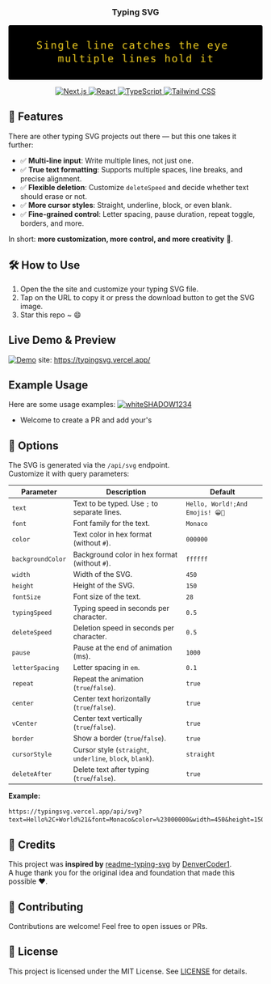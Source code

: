 <p  align="center">
  <h3 align="center">Typing SVG</h3>
</p>
  
<p align="center">
  <img src="typing-svg.svg" alt="TypingSVG-quote" style="display: block; margin: 0 auto;">
</p>

<p align="center">
    <a href="https://nextjs.org/">
        <img src="https://img.shields.io/badge/Next.js-000000?style=for-the-badge&logo=next.js&logoColor=white" alt="Next.js">
    </a>
    <a href="https://reactjs.org/">
        <img src="https://img.shields.io/badge/React-20232A?style=for-the-badge&logo=react&logoColor=61DAFB" alt="React">
    </a>
    <a href="https://www.typescriptlang.org/">
        <img src="https://img.shields.io/badge/TypeScript-007ACC?style=for-the-badge&logo=typescript&logoColor=white" alt="TypeScript">
    </a>
    <a href="https://tailwindcss.com/">
        <img src="https://img.shields.io/badge/Tailwind_CSS-38B2AC?style=for-the-badge&logo=tailwind-css&logoColor=white" alt="Tailwind CSS">
    </a>
</p>
</div>

## 🚀 Features

There are other typing SVG projects out there — but this one takes it further:

- ✅ **Multi-line input**: Write multiple lines, not just one.  
- ✅ **True text formatting**: Supports multiple spaces, line breaks, and precise alignment.  
- ✅ **Flexible deletion**: Customize `deleteSpeed` and decide whether text should erase or not. 
- ✅ **More cursor styles**: Straight, underline, block, or even blank.  
- ✅ **Fine-grained control**: Letter spacing, pause duration, repeat toggle, borders, and more.  

In short: **more customization, more control, and more creativity** 🎨.


## 🛠 How to Use
1. Open the the site and customize your typing SVG file.
2. Tap on the URL to copy it or press the download button to get the SVG image.
3. Star this repo ~ 😄

## Live Demo & Preview
[![Demo](TypingSVG_DEMO2.gif)](https://typingsvg.vercel.app/)
site: https://typingsvg.vercel.app/

## Example Usage
Here are some usage examples:
[![whiteSHADOW1234](https://github.com/whiteSHADOW1234.png?size=60)](https://github.com/whiteSHADOW1234 "whiteSHADOW1234")
- Welcome to create a PR and add your's

## 🔧 Options

The SVG is generated via the `/api/svg` endpoint.  
Customize it with query parameters:

| Parameter | Description | Default |
|---|---|---|
| `text` | Text to be typed. Use `;` to separate lines. | `Hello, World!;And Emojis! 😀🚀` |
| `font` | Font family for the text. | `Monaco` |
| `color` | Text color in hex format (without `#`). | `000000` |
| `backgroundColor` | Background color in hex format (without `#`). | `ffffff` |
| `width` | Width of the SVG. | `450` |
| `height` | Height of the SVG. | `150` |
| `fontSize` | Font size of the text. | `28` |
| `typingSpeed` | Typing speed in seconds per character. | `0.5` |
| `deleteSpeed` | Deletion speed in seconds per character. | `0.5` |
| `pause` | Pause at the end of animation (ms). | `1000` |
| `letterSpacing` | Letter spacing in `em`. | `0.1` |
| `repeat` | Repeat the animation (`true`/`false`). | `true` |
| `center` | Center text horizontally (`true`/`false`). | `true` |
| `vCenter` | Center text vertically (`true`/`false`). | `true` |
| `border` | Show a border (`true`/`false`). | `true` |
| `cursorStyle` | Cursor style (`straight`, `underline`, `block`, `blank`). | `straight` |
| `deleteAfter` | Delete text after typing (`true`/`false`). | `true` |

**Example:**  
```
https://typingsvg.vercel.app/api/svg?text=Hello%2C+World%21&font=Monaco&color=%23000000&width=450&height=150&typingSpeed=0.07&pause=1000&letterSpacing=0.1&repeat=true&backgroundColor=%23ffffff&fontSize=28&center=true&vCenter=true&border=true&cursorStyle=straight&deleteAfter=false&deleteSpeed=0.07
```

## 🙏 Credits

This project was **inspired by** [readme-typing-svg](https://github.com/DenverCoder1/readme-typing-svg) by [DenverCoder1](https://github.com/DenverCoder1).  
A huge thank you for the original idea and foundation that made this possible ❤️.


## 🤝 Contributing

Contributions are welcome! Feel free to open issues or PRs.


## 📜 License

This project is licensed under the MIT License. See [LICENSE](LICENSE) for details.
